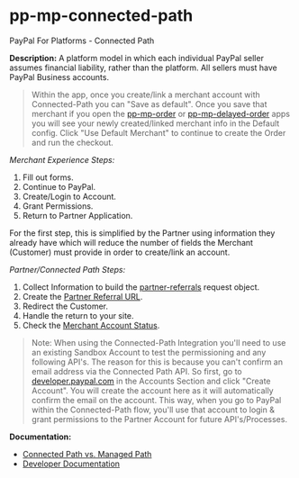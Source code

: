pp-mp-connected-path
===========

PayPal For Platforms - Connected Path 

**Description:** A platform model in which each individual PayPal seller assumes financial liability, rather than the platform. All sellers must have PayPal Business accounts.

> Within the app, once you create/link a merchant account with Connected-Path you can "Save as default".  Once you save that merchant if you open the [pp-mp-order](https://github.com/ppnsanders/pp-mp-examples/tree/master/pp-mp-order) or [pp-mp-delayed-order](https://github.com/ppnsanders/pp-mp-examples/tree/master/pp-mp-delayed-order) apps you will see your newly created/linked merchant info in the Default config.  Click "Use Default Merchant" to continue to create the Order and run the checkout.

*Merchant Experience Steps:*

1. Fill out forms.
2. Continue to PayPal.
3. Create/Login to Account.
4. Grant Permissions.
5. Return to Partner Application.

For the first step, this is simplified by the Partner using information they already have which will reduce the number of fields the Merchant (Customer) must provide in order to create/link an account.

*Partner/Connected Path Steps:*

1. Collect Information to build the [partner-referrals](https://developer.paypal.com/docs/api/partner-referrals/#partner-referrals_create) request object.
2. Create the [Partner Referral URL](https://developer.paypal.com/docs/api/partner-referrals/#partner-referrals_create).
3. Redirect the Customer.
4. Handle the return to your site.
5. Check the [Merchant Account Status](https://developer.paypal.com/docs/api/partner-referrals/#merchant-integration).

> Note: When using the Connected-Path Integration you'll need to use an existing Sandbox Account to test the permissioning and any following API's.  The reason for this is because you can't confirm an email address via the Connected Path API.  So first, go to [developer.paypal.com](https://developer.paypal.com/developer/accounts/) in the Accounts Section and click "Create Account".  You will create the account here as it will automatically confirm the email on the account.  This way, when you go to PayPal within the Connected-Path flow, you'll use that account to login & grant permissions to the Partner Account for future API's/Processes. 

**Documentation:**

* [Connected Path vs. Managed Path](https://www.paypal.com/us/selfhelp/article/what-integration-methods-are-available-for-paypal-for-marketplaces-ts2126)
* [Developer Documentation](https://developer.paypal.com/docs/marketplaces/connected/)